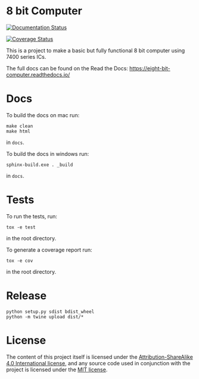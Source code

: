 # 8 bit Computer

[![Documentation Status](https://readthedocs.org/projects/eight-bit-computer/badge/?version=master)](https://eight-bit-computer.readthedocs.io/en/master/?badge=master)

[![Coverage Status](https://coveralls.io/repos/github/ninezerozeronine/eight-bit-computer/badge.svg?branch=master)](https://coveralls.io/github/ninezerozeronine/eight-bit-computer?branch=master)

This is a project to make a basic but fully functional 8 bit computer 
using 7400 series ICs.

The full docs can be found on the Read the Docs: https://eight-bit-computer.readthedocs.io/

# Docs

To build the docs on mac run:

    make clean
    make html

in `docs`.

To build the docs in windows run:

    sphinx-build.exe . _build

in `docs`.

# Tests

To run the tests, run:

    tox -e test

in the root directory.

To generate a coverage report run:

    tox -e cov

in the root directory.

# Release

    python setup.py sdist bdist_wheel
    python -m twine upload dist/*

# License

The content of this project itself is licensed under the
[Attribution-ShareAlike 4.0 International
license](http://creativecommons.org/licenses/by-sa/4.0/), and any source code used
in conjunction with the project is licensed under the [MIT
license](http://opensource.org/licenses/mit-license.php).